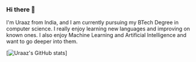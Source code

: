 ### Hi there 👋

<!--
**urochurro/urochurro** is a ✨ _special_ ✨ repository because its `README.md` (this file) appears on your GitHub profile.

Here are some ideas to get you started:

- 🔭 I’m currently working on ...
- 🌱 I’m currently learning ...
- 👯 I’m looking to collaborate on ...
- 🤔 I’m looking for help with ...
- 💬 Ask me about ...
- 📫 How to reach me: ...
- 😄 Pronouns: ...
- ⚡ Fun fact: ...
-->

I'm Uraaz from India, and I am currently pursuing my BTech Degree in computer science. I really enjoy learning new languages and improving on known ones. I also enjoy Machine Learning and Artificial Intelligence and want to go deeper into them.

[![Uraaz's GitHub stats](https://github-readme-stats.vercel.app/api?username=urochurro&show_icons=true&theme=radical)]
 
